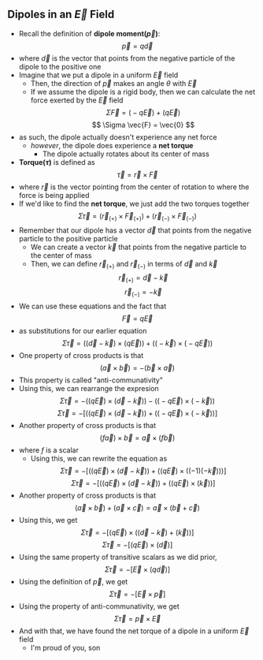 ## Dipoles in an $\vec{E}$ Field
- Recall the definition of **dipole moment($\vec{p}$)**:
$$ \vec{p} = q \vec{d} $$
- where $\vec{d}$ is the vector that points from the negative particle of the dipole to the positive one
- Imagine that we put a dipole in a uniform $\vec{E}$ field
    * Then, the direction of $\vec{p}$ makes an angle $\theta$ with $\vec{E}$
    * If we assume the dipole is a rigid body, then we can calculate the net force exerted by the $\vec{E}$ field
$$ \Sigma \vec{F} = \big( -q \vec{E} \big) + \big( q \vec{E} \big) $$
$$ \Sigma \vec{F} = \vec{0} $$
- as such, the dipole actually doesn't experience any net force
    * *however*, the dipole does experience a **net torque**
        + The dipole actually rotates about its center of mass
- **Torque($\tau$)** is defined as
$$ \vec{\tau} = \vec{r} \times \vec{F} $$
- where $\vec{r}$ is the vector pointing from the center of rotation to where the force is being applied
- If we'd like to find the **net torque**, we just add the two torques together
$$ \Sigma \vec{\tau} = \bigg( \vec{r}_{(+)} \times \vec{F}_{(+)} \bigg) + \bigg( \vec{r}_{(-)} \times \vec{F}_{(-)} \bigg) $$
- Remember that our dipole has a vector $\vec{d}$ that points from the negative particle to the positive particle
    * We can create a vector $\vec{k}$ that points from the negative particle to the center of mass
    * Then, we can define $\vec{r}_{(+)}$ and $\vec{r}_{(-)}$ in terms of $\vec{d}$ and $\vec{k}$
$$ \vec{r}_{(+)} = \vec{d} - \vec{k} $$
$$ \vec{r}_{(-)} = - \vec{k} $$
- We can use these equations and the fact that
$$ \vec{F} = q \vec{E} $$
- as substitutions for our earlier equation
$$ \Sigma \vec{\tau} = \bigg( \big( \vec{d} - \vec{k} \big) \times \big( q \vec{E} \big) \bigg) + \bigg( \big( - \vec{k} \big) \times \big( -q \vec{E} \big) \bigg) $$
- One property of cross products is that
$$ \big( \vec{a} \times \vec{b} \big) = - \big( \vec{b} \times \vec{a} \big) $$
- This property is called "anti-communativity"
- Using this, we can rearrange the expresion
$$ \Sigma \vec{\tau} = - \bigg( \big( q \vec{E} \big) \times \big( \vec{d} - \vec{k} \big) \bigg) - \bigg( \big( -q \vec{E} \big) \times \big( - \vec{k} \big)  \bigg) $$
$$ \Sigma \vec{\tau} = - \bigg[ \bigg( \big( q \vec{E} \big) \times \big( \vec{d} - \vec{k} \big) \bigg) + \bigg( \big( -q \vec{E} \big) \times \big( - \vec{k} \big)  \bigg) \bigg] $$
- Another property of cross products is that
$$ \big( f \vec{a} \big) \times \vec{b} = \vec{a} \times \big( f \vec{b} \big) $$
- where $f$ is a scalar
    * Using this, we can rewrite the equation as
$$ \Sigma \vec{\tau} = - \bigg[ \bigg( \big( q \vec{E} \big) \times \big( \vec{d} - \vec{k} \big) \bigg) + \bigg( \big( q \vec{E} \big) \times \big( (-1) ( -\vec{k}) \big)  \bigg) \bigg] $$
$$ \Sigma \vec{\tau} = - \bigg[ \bigg( \big( q \vec{E} \big) \times \big( \vec{d} - \vec{k} \big) \bigg) + \bigg( \big( q \vec{E} \big) \times \big( \vec{k} \big)  \bigg) \bigg] $$
- Another property of cross products is that
$$ \bigg( \vec{a} \times \vec{b} \bigg) + \bigg( \vec{a} \times \vec{c} \bigg) = \vec{a} \times \bigg( \vec{b} + \vec{c} \bigg)$$
- Using this, we get
$$ \Sigma \vec{\tau} = - \bigg[ \big( q \vec{E} \big) \times \bigg( \big( \vec{d} - \vec{k}\big) + \big( \vec{k} \big) \bigg) \bigg] $$
$$ \Sigma \vec{\tau} = - \bigg[ \big( q \vec{E} \big) \times ( \vec{d} ) \bigg] $$
- Using the same property of transitive scalars as we did prior,
$$ \Sigma \vec{\tau} = - \bigg[ \vec{E} \times \big( q \vec{d} \big) \bigg] $$
- Using the definition of $\vec{p}$, we get
$$ \Sigma \vec{\tau} = - \bigg[ \vec{E} \times \vec{p} \bigg] $$
- Using the property of anti-communativity, we get
$$ \Sigma \vec{\tau} = \vec{p} \times \vec{E} $$
- And with that, we have found the net torque of a dipole in a uniform $\vec{E}$ field
    * I'm proud of you, son

